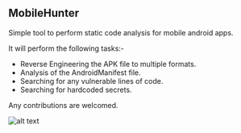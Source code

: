 ## MobileHunter

Simple tool to perform static code analysis for mobile android apps.

It will perform the following tasks:-

- Reverse Engineering the APK file to multiple formats.
- Analysis of the AndroidManifest file.
- Searching for any vulnerable lines of code.
- Searching for hardcoded secrets.

Any contributions are welcomed.

![alt text](https://github.com/hassan0x/MobileHunter/blob/main/MobileHunter.gif?raw=true)
